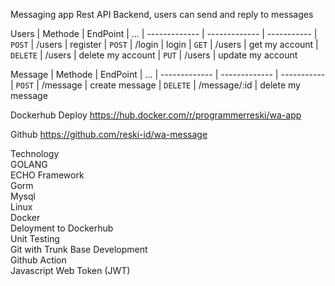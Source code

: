 Messaging app Rest API Backend, users can send and reply to messages

Users
| Methode       | EndPoint       | ...
| ------------- | -------------  | -----------
| `POST`        | /users         | register
| `POST`        | /login         | login
| `GET`         | /users         | get my account
| `DELETE`      | /users         | delete my account
| `PUT`         | /users         | update my account

Message
| Methode       | EndPoint       | ...
| ------------- | -------------  | -----------
| `POST`        | /message       | create message
| `DELETE`      | /message/:id  | delete my message


Dockerhub Deploy https://hub.docker.com/r/programmerreski/wa-app

Github https://github.com/reski-id/wa-message


Technology <br>
GOLANG  <br>
ECHO Framework <br>
Gorm <br>
Mysql <br>
Linux <br>
Docker <br>
Deloyment to Dockerhub <br>
Unit Testing <br>
Git with Trunk Base Development <br>
Github Action <br>
Javascript Web Token (JWT) <br>
